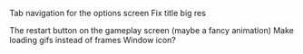Tab navigation for the options screen
Fix title big res

The restart button on the gameplay screen (maybe a fancy animation)
Make loading gifs instead of frames
Window icon?
